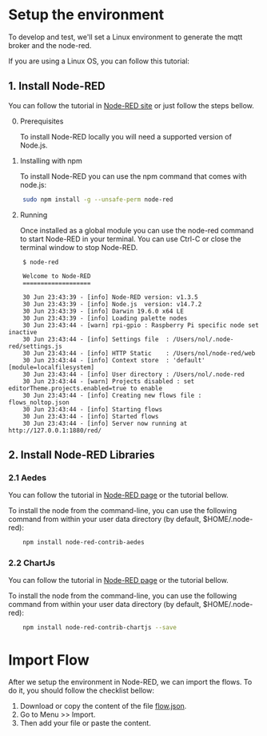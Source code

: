 # Setup the environment

To develop and test, we'll set a Linux environment to generate the mqtt broker and the node-red.

If you are using a Linux OS, you can follow this tutorial:

## 1. Install Node-RED

You can follow the tutorial in [Node-RED site](https://nodered.org/docs/getting-started/local) or just follow the steps bellow.

0. Prerequisites

    To install Node-RED locally you will need a supported version of Node.js.

1. Installing with npm

    To install Node-RED you can use the npm command that comes with node.js:

```sh
    sudo npm install -g --unsafe-perm node-red
```

2. Running

    Once installed as a global module you can use the node-red command to start Node-RED in your terminal. You can use Ctrl-C or close the terminal window to stop Node-RED.

```
    $ node-red

    Welcome to Node-RED
    ===================

    30 Jun 23:43:39 - [info] Node-RED version: v1.3.5
    30 Jun 23:43:39 - [info] Node.js  version: v14.7.2
    30 Jun 23:43:39 - [info] Darwin 19.6.0 x64 LE
    30 Jun 23:43:39 - [info] Loading palette nodes
    30 Jun 23:43:44 - [warn] rpi-gpio : Raspberry Pi specific node set inactive
    30 Jun 23:43:44 - [info] Settings file  : /Users/nol/.node-red/settings.js
    30 Jun 23:43:44 - [info] HTTP Static    : /Users/nol/node-red/web
    30 Jun 23:43:44 - [info] Context store  : 'default' [module=localfilesystem]
    30 Jun 23:43:44 - [info] User directory : /Users/nol/.node-red
    30 Jun 23:43:44 - [warn] Projects disabled : set editorTheme.projects.enabled=true to enable
    30 Jun 23:43:44 - [info] Creating new flows file : flows_noltop.json
    30 Jun 23:43:44 - [info] Starting flows
    30 Jun 23:43:44 - [info] Started flows
    30 Jun 23:43:44 - [info] Server now running at http://127.0.0.1:1880/red/
```

## 2. Install Node-RED Libraries

### 2.1 Aedes

You can follow the tutorial in [Node-RED page](https://flows.nodered.org/node/node-red-contrib-aedes) or the tutorial bellow.

To install the node from the command-line, you can use the following command from within your user data directory (by default, $HOME/.node-red):

```sh
    npm install node-red-contrib-aedes
```

### 2.2 ChartJs

You can follow the tutorial in [Node-RED page](https://flows.nodered.org/node/node-red-contrib-chartjs) or the tutorial bellow.

To install the node from the command-line, you can use the following command from within your user data directory (by default, $HOME/.node-red):

```sh
    npm install node-red-contrib-chartjs --save
```

# Import Flow

After we setup the environment in Node-RED, we can import the flows. To do it, you should follow the checklist bellow:

1. Download or copy the content of the file [flow.json](./flows/flows.json).
2. Go to Menu >> Import.
3. Then add your file or paste the content.